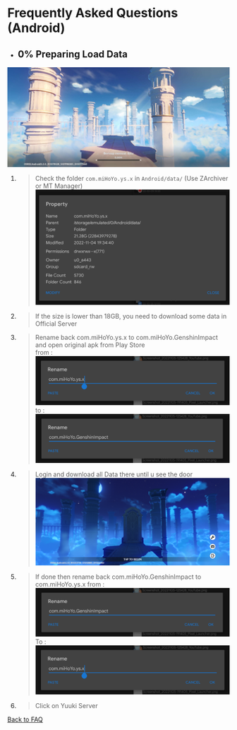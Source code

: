 # Frequently Asked Questions (Android)

- ## 0% Preparing Load Data

![stuck-data][stuck-data]

1. > Check the folder `com.miHoYo.ys.x` in `Android/data/` (Use ZArchiver or MT Manager)
![check-size][check-size]

2. > If the size is lower than 18GB, you need to download some data in Official Server

3. > Rename back com.miHoYo.ys.x to com.miHoYo.GenshinImpact and open original apk from Play Store\
from : \
![before-pkg][before-pkg]
to : \
![after-pkg][after-pkg]

4. > Login and download all Data there until u see the door\
![loading-door][loading-door]

5. > If done then rename back com.miHoYo.GenshinImpact to com.miHoYo.ys.x
from : \
![after-pkg][after-pkg]\
To : \
![before-pkg][before-pkg]

6. > Click on Yuuki Server

[stuck-data]: /YuukiPS/src/img/Android/stuck-data.png
[check-size]: /YuukiPS/src/img/Android/Size_Check_Package.png
[before-pkg]: /YuukiPS/src/img/Android/Rename_Package_From.png
[after-pkg]: /YuukiPS/src/img/Android/Rename_Package_To.png
[loading-door]: /YuukiPS/src/img/Android/Genshin_Impact_Door_After_Loading.png

[Back to FAQ](/YuukiPS/docs/FAQ/README.MD)
